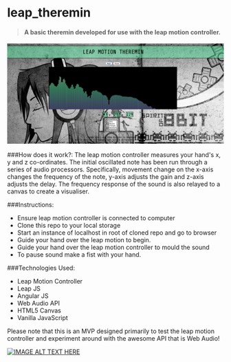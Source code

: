# leap_theremin

>#### A basic theremin developed for use with the leap motion controller.

![Alt text](/img/profile.png)

###How does it work?:
The leap motion controller measures your hand's x, y and z co-ordinates. The initial oscillated note has been run through a series of audio processors. Specifically, movement change on the x-axis changes the frequency of the note, y-axis adjusts the gain and z-axis adjusts the delay. The frequency response of the sound is also relayed to a canvas to create a visualiser.

###Instructions:
  
* Ensure leap motion controller is connected to computer
* Clone this repo to your local storage
* Start an instance of localhost in root of cloned repo and go to browser
* Guide your hand over the leap motion to begin.
* Guide your hand over the leap motion controller to mould the sound
* To pause sound make a fist with your hand.

###Technologies Used:

* Leap Motion Controller
* Leap JS
* Angular JS
* Web Audio API
* HTML5 Canvas
* Vanilla JavaScript

Please note that this is an MVP designed primarily to test the leap motion controller and experiment around with the awesome API that is Web Audio!


[![IMAGE ALT TEXT HERE](http://img.youtube.com/vi/2AfzzZpq57o/0.jpg)](http://www.youtube.com/watch?v=2AfzzZpq57o)
